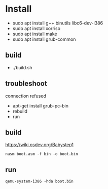 # Install

- sudo apt install g++ binutils libc6-dev-i386
- sudo apt install xorriso
- sudo apt install make
- sudo apt install grub-common

## build

- ./build.sh 

## troubleshoot

connection refused

- apt-get install grub-pc-bin
- rebuild
- run

## build

https://wiki.osdev.org/Babystep1

`nasm boot.asm -f bin -o boot.bin`

## run

`qemu-system-i386 -hda boot.bin`
